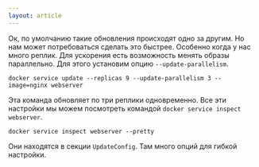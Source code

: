 ```yaml
---
layout: article
---
```


Ок, по умолчанию такие обновления происходят одно за другим. Но нам может потребоваться сделать это быстрее. Особенно когда у нас много реплик. Для ускорения есть возможность менять образы параллельно. Для этого установим опцию `--update-parallelism`.

```
docker service update --replicas 9 --update-parallelism 3 --image=nginx webserver
```

Эта команда обновляет по три реплики одновременно. Все эти настройки мы можем посмотреть командой `docker service inspect webserver`.

```
docker service inspect webserver --pretty
```

Они находятся в секции `UpdateConfig`. Там много опций для гибкой настройки.
